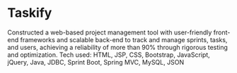 # Taskify
Constructed a web-based project management tool with user-friendly front-end frameworks and scalable back-end to track and manage sprints, tasks, and users, achieving a reliability of more than 90% through rigorous testing and optimization. Tech used: HTML, JSP, CSS, Bootstrap, JavaScript, jQuery, Java, JDBC, Sprint Boot, Spring MVC, MySQL, JSON
